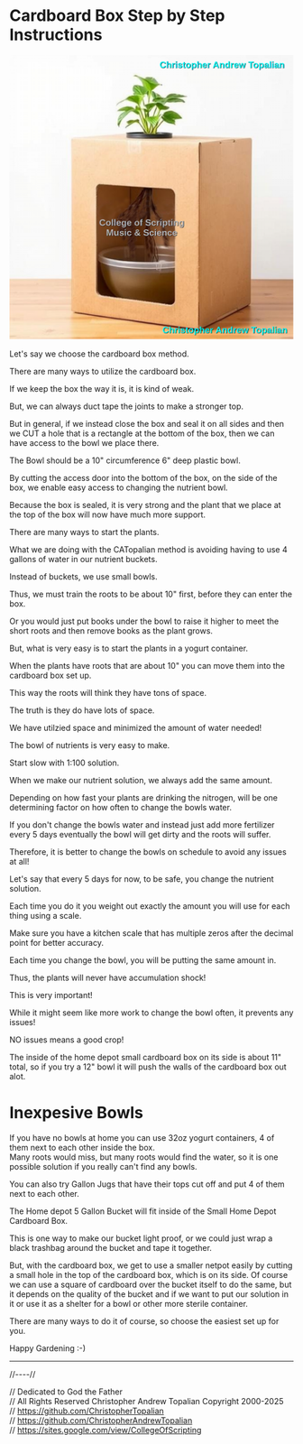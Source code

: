 # Cardboard Box Step by Step Instructions

![003](../method/cardboard_box/cardboard_box_on_side/textures/003.png)  

Let's say we choose the cardboard box method.

There are many ways to utilize the cardboard box.

If we keep the box the way it is, it is kind of weak.

But, we can always duct tape the joints to make a stronger top.

But in general, if we instead close the box and seal it on all sides and then we CUT a hole that is a rectangle at the bottom of the box, then we can have access to the bowl we place there.

The Bowl should be a 10" circumference 6" deep plastic bowl.

By cutting the access door into the bottom of the box, on the side of the box, we enable easy access to changing the nutrient bowl.

Because the box is sealed, it is very strong and the plant that we place at the top of the box will now have much more support.

There are many ways to start the plants.

What we are doing with the CATopalian method is avoiding having to use 4 gallons of water in our nutrient buckets.

Instead of buckets, we use small bowls.

Thus, we must train the roots to be about 10" first, before they can enter the box.

Or you would just put books under the bowl to raise it higher to meet the short roots and then remove books as the plant grows.

But, what is very easy is to start the plants in a yogurt container.

When the plants have roots that are about 10" you can move them into the cardboard box set up.

This way the roots will think they have tons of space.

The truth is they do have lots of space.

We have utilzied space and minimized the amount of water needed!

The bowl of nutrients is very easy to make.

Start slow with 1:100 solution.

When we make our nutrient solution, we always add the same amount.

Depending on how fast your plants are drinking the nitrogen, will be one determining factor on how often to change the bowls water.

If you don't change the bowls water and instead just add more fertilizer every 5 days eventually the bowl will get dirty and the roots will suffer.

Therefore, it is better to change the bowls on schedule to avoid any issues at all!

Let's say that every 5 days for now, to be safe, you change the nutrient solution.

Each time you do it you weight out exactly the amount you will use for each thing using a scale.

Make sure you have a kitchen scale that has multiple zeros after the decimal point for better accuracy.

Each time you change the bowl, you will be putting the same amount in.

Thus, the plants will never have accumulation shock!

This is very important!

While it might seem like more work to change the bowl often, it prevents any issues!

NO issues means a good crop!

The inside of the home depot small cardboard box on its side is about 11" total, so if you try a 12" bowl it will push the walls of the cardboard box out alot.  

# Inexpesive Bowls
If you have no bowls at home you can use 32oz yogurt containers, 4 of them next to each other inside the box.  
Many roots would miss, but many roots would find the water, so it is one possible solution if you really can't find any bowls.  

You can also try Gallon Jugs that have their tops cut off and put 4 of them next to each other.  

The Home depot 5 Gallon Bucket will fit inside of the Small Home Depot Cardboard Box. 

This is one way to make our bucket light proof, or we could just wrap a black trashbag around the bucket and tape it together.  

But, with the cardboard box, we get to use a smaller netpot easily by cutting a small hole in the top of the cardboard box, which is on its side. Of course we can use a square of cardboard over the bucket itself to do the same, but it depends on the quality of the bucket and if we want to put our solution in it or use it as a shelter for a bowl or other more sterile container.  

There are many ways to do it of course, so choose the easiest set up for you.  

Happy Gardening :-)

---

//----//

// Dedicated to God the Father  
// All Rights Reserved Christopher Andrew Topalian Copyright 2000-2025  
// https://github.com/ChristopherTopalian  
// https://github.com/ChristopherAndrewTopalian  
// https://sites.google.com/view/CollegeOfScripting  

